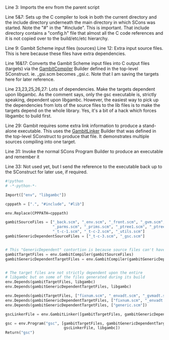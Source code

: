 
Line 3: Imports the env from the parent script 

Line 5&7: Sets up the C compiler to look in both the current directory and the include directory underneath the main directory in which SCons was started. Note the "#" in the "#include". This is important. That include directory contains a "config.h" file that almost all the C code references and it is not copied over to the build/etc/etc hierarchy. 

Line 9: Gambit Scheme input files (sources) Line 12: Extra input source files.  This is here because these files have extra dependencies. 

Line 16&17: Converts the Gambit Scheme input files into C output files (targets) via the [GambitCompiler](GambitCompiler) Builder defined in the top-level SConstruct. ie. _gsi.scm becomes _gsi.c. Note that I am saving the targets here for later reference. 

Line 23,23,25,26,27: Lots of dependencies.  Make the targets dependent upon libgambc. As the comment says, only the gsc executable is, strictly speaking, dependent upon libgambc. However, the easiest way to pick up the dependencies from lots of the source files to the lib files is to make the targets depend on the whole library. Yes, it's a bit of a hack which forces libgambc to build first. 

Line 29: Gambit requires some extra link information to produce a stand-alone executable. This uses the [GambitLinker](GambitLinker) Builder that was defined in the top-level SConstruct to produce that file. It demonstrates multiple sources compiling into one target. 

Line 31: Invoke the normal SCons Program Builder to produce an executable and remember it 

Line 33: Not used yet, but I send the reference to the executable back up to the SConstruct for later use, if required. 


```python
#!python
# -*-python-*-

Import(["env", "libgambc"])

cpppath = [".", "#include", "#lib"]

env.Replace(CPPPATH=cpppath)

gambitSourceFiles = ["_back.scm", "_env.scm", "_front.scm", "_gvm.scm", "_host.scm",
                     "_parms.scm", "_prims.scm", "_ptree1.scm", "_ptree2.scm", "_source.scm",
                     "_t-c-1.scm", "_t-c-2.scm", "_utils.scm"]
gambitGenericDependentSourceFiles = ["_t-c-3.scm", "_gsc.scm"]


# This "GenericDependent" contortion is because source files can't have dependencies
gambitTargetFiles = env.GambitCompiler(gambitSourceFiles)
gambitGenericDependentTargetFiles = env.GambitCompiler(gambitGenericDependentSourceFiles)


# The target files are not strictly dependent upon the entire
# libgambc but on some of the files generated during its build
env.Depends(gambitTargetFiles, libgambc)
env.Depends(gambitGenericDependentTargetFiles, libgambc)

env.Depends(gambitTargetFiles, ["fixnum.scm", "_envadt.scm", "_gvmadt.scm", "_ptreeadt.scm", "_sourceadt.scm"])
env.Depends(gambitGenericDependentTargetFiles, ["fixnum.scm", "_envadt.scm", "_gvmadt.scm", "_ptreeadt.scm", "_sourceadt.scm"])
env.Depends(gambitGenericDependentTargetFiles, ["generic.scm"])

gscLinkerFile = env.GambitLinker([gambitTargetFiles, gambitGenericDependentTargetFiles])

gsc = env.Program("gsc", [gambitTargetFiles, gambitGenericDependentTargetFiles,
                          gscLinkerFile, libgambc])
Return("gsc")
```